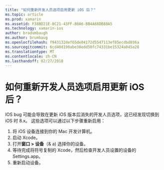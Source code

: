 ```yaml
---
title: "如何重新开发人员选项启用更新 iOS 后？"
ms.topic: article
ms.prod: xamarin
ms.assetid: F38BD21E-0C21-43FF-80A6-BB4A88DB88A5
ms.technology: xamarin-ios
author: bradumbaugh
ms.author: brumbaug
ms.openlocfilehash: f943132def65de04172d5547113ef85ecdbd036a
ms.sourcegitcommit: 6cd40d190abe38edd50fc74331be15324a845a28
ms.translationtype: MT
ms.contentlocale: zh-CN
ms.lasthandoff: 02/27/2018
---
```

# <a name="how-can-i-reenable-developer-options-after-updating-ios"></a>如何重新开发人员选项启用更新 iOS 后？

IOS bug 可能会导致在更新 iOS 版本后消失的开发人员选项，这已经发现切换到 iOS 时 8.x。 这些选项可以通过以下步骤重新启用：

1. 将 iOS 设备连接到你的 Mac 开发计算机。
2. 启动 Xcode。
3. 打开**窗口 > 设备**（& a) 选择你的设备。
4. 等待完成将符号复制的 Xcode，然后检查开发人员设置的设备的 Settings.app。
5. 重新启动设备。
